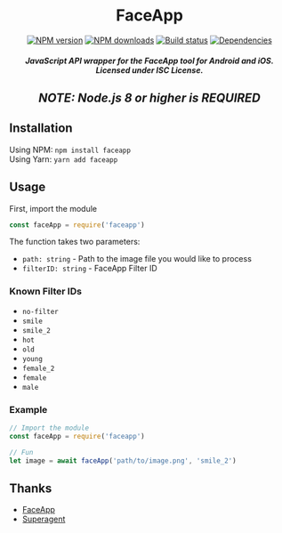 <h1 align='center'>FaceApp</h1>
<div align="center">
  <p>
    <a href="https://www.npmjs.com/package/faceapp"><img src="https://img.shields.io/npm/v/faceapp.svg?maxAge=3600" alt="NPM version" /></a>
    <a href="https://www.npmjs.com/package/faceapp"><img src="https://img.shields.io/npm/dt/faceapp.svg?maxAge=3600" alt="NPM downloads" /></a>
    <a href="https://travis-ci.org/lolPants/faceapp.js"><img src="https://travis-ci.org/lolPants/faceapp.js.svg" alt="Build status" /></a>
    <a href="https://david-dm.org/lolpants/faceapp.js"><img src="https://img.shields.io/david/lolpants/faceapp.js.svg?maxAge=3600" alt="Dependencies" /></a>
  </p>
</div>

<h5 align='center'>JavaScript API wrapper for the FaceApp tool for Android and iOS. Licensed under ISC License.</h5>

<h2 align='center'><i>NOTE: Node.js 8 or higher is REQUIRED</i></h2>

## Installation
Using NPM: `npm install faceapp`  
Using Yarn: `yarn add faceapp`

## Usage
First, import the module
```js
const faceApp = require('faceapp')
```

The function takes two parameters:
* `path: string` - Path to the image file you would like to process
* `filterID: string` - FaceApp Filter ID

### Known Filter IDs
* `no-filter`
* `smile`
* `smile_2`
* `hot`
* `old`
* `young`
* `female_2`
* `female`
* `male`

### Example
```js
// Import the module
const faceApp = require('faceapp')

// Fun
let image = await faceApp('path/to/image.png', 'smile_2')
```

## Thanks
* [FaceApp](https://www.faceapp.com/)
* [Superagent](https://visionmedia.github.io/superagent/)
